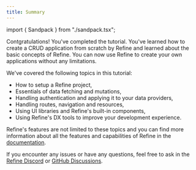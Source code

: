 ```yaml
---
title: Summary
---
```


import { Sandpack } from "./sandpack.tsx";

<Sandpack>

Contgratulations! You've completed the tutorial. You've learned how to create a CRUD application from scratch by Refine and learned about the basic concepts of Refine. You can now use Refine to create your own applications without any limitations.

We've covered the following topics in this tutorial:

- How to setup a Refine project,
- Essentials of data fetching and mutations,
- Handling authentication and applying it to your data providers,
- Handling routes, navigation and resources,
- Using UI libraries and Refine's built-in components,
- Using Refine's DX tools to improve your development experience.

Refine's features are not limited to these topics and you can find more information about all the features and capabilities of Refine in the [documentation](/docs).

If you encounter any issues or have any questions, feel free to ask in the [Refine Discord](https://discord.gg/refine) or [GitHub Discussions](https://github.com/refinedev/refine/discussions).

</Sandpack>

